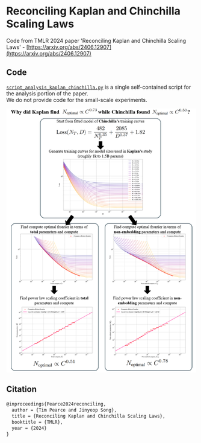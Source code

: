 # Reconciling Kaplan and Chinchilla Scaling Laws
Code from TMLR 2024 paper 'Reconciling Kaplan and Chinchilla Scaling Laws' - [https://arxiv.org/abs/2406.12907](https://arxiv.org/abs/2406.12907) 

## Code
[```script_analysis_kaplan_chinchilla.py```](script_analysis_kaplan_chinchilla.py) is a single self-contained script for the analysis portion of the paper.  
We do not provide code for the small-scale experiments.

<img height="700" src="kap_chin_splash.png">

## Citation
```
@inproceedings{Pearce2024reconciling,
  author = {Tim Pearce and Jinyeop Song},
  title = {Reconciling Kaplan and Chinchilla Scaling Laws},
  booktitle = {TMLR},
  year = {2024}
}
```
